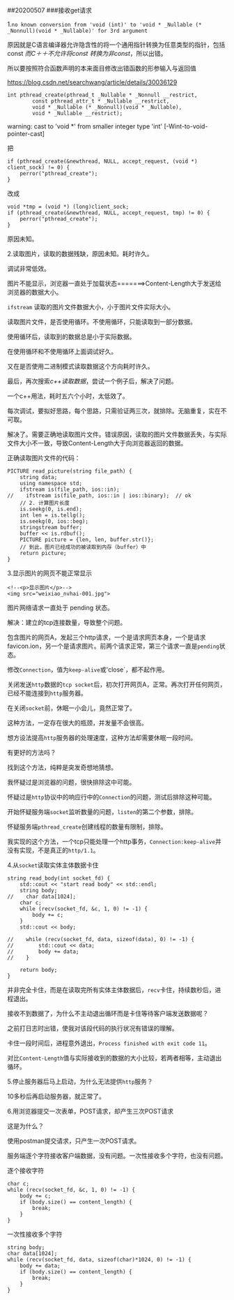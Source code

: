 ##20200507
###接收get请求

1.`no known conversion from 'void (int)' to 'void * _Nullable (* _Nonnull)(void * _Nullable)' for 3rd argument`

原因就是C语言编译器允许隐含性的将一个通用指针转换为任意类型的指针，包括const *而C＋＋不允许将const 转换为非const*，所以出错。

所以要按照符合函数声明的本来面目修改出错函数的形参输入与返回值

https://blog.csdn.net/searchwang/article/details/30036129

```
int pthread_create(pthread_t _Nullable * _Nonnull __restrict,
		const pthread_attr_t * _Nullable __restrict,
		void * _Nullable (* _Nonnull)(void * _Nullable),
		void * _Nullable __restrict);
```
warning: cast to 'void *' from smaller integer type 'int' [-Wint-to-void-pointer-cast]

把

```
if (pthread_create(&newthread, NULL, accept_request, (void *) client_sock) != 0) {
    perror("pthread_create");
}
```

改成

```
void *tmp = (void *) (long)client_sock;
if (pthread_create(&newthread, NULL, accept_request, tmp) != 0) {
    perror("pthread_create");
}
```

原因未知。

2.读取图片，读取的数据残缺，原因未知。耗时许久。

调试非常低效。

图片不能显示，浏览器一直处于加载状态=======>Content-Length大于发送给浏览器的数据大小。

`ifstream` 读取的图片文件数据大小，小于图片文件实际大小。

读取图片文件，是否使用循环。不使用循环，只能读取到一部分数据。

使用循环后，读取到的数据总是小于实际数据。

在使用循环和不使用循环上面调试好久。

又在是否使用二进制模式读取数据这个方向耗时许久。

最后，再次搜索*c++读取数据*，尝试一个例子后，解决了问题。

一个c++用法，耗时五六个小时，太低效了。

每次调试，要拟好思路，每个思路，只需验证两三次，就排除。无脑重复，实在不可取。

解决了。需要正确地读取图片文件。错误原因，读取的图片文件数据丢失，与实际文件大小不一致，导致Content-Length大于向浏览器返回的数据。

正确读取图片文件的代码：

```
PICTURE read_picture(string file_path) {
    string data;
    using namespace std;
    ifstream is(file_path, ios::in);
//    ifstream is(file_path, ios::in | ios::binary);  // ok
    // 2. 计算图片长度
    is.seekg(0, is.end);
    int len = is.tellg();
    is.seekg(0, ios::beg);
    stringstream buffer;
    buffer << is.rdbuf();
    PICTURE picture = {len, len, buffer.str()};
    // 到此，图片已经成功的被读取到内存（buffer）中
    return picture;
}
```

3.显示图片的网页不能正常显示

```
<!--<p>显示图片</p>-->
<img src="weixiao_nvhai-001.jpg">
```

图片网络请求一直处于 pending 状态。

解决：建立的tcp连接数量，导致整个问题。

包含图片的网页A，发起三个http请求，一个是请求网页本身，一个是请求favicon.ion，另一个是请求图片。前两个请求正常，第三个请求一直是`pending`状态。

修改`Connection`，值为`keep-alive`或'close`，都不起作用。

关闭发送`http`数据的`tcp socket`后，初次打开网页A，正常。再次打开任何网页，已经不能连接到`http`服务器。

在关闭`socket`前，休眠一小会儿，竟然正常了。

这种方法，一定存在很大的瓶颈，并发量不会很高。

想方设法提高`http`服务器的处理速度，这种方法却需要休眠一段时间。

有更好的方法吗？

找到这个方法，纯粹是突发奇想地猜想。

我怀疑过是浏览器的问题，很快排除这中可能。

怀疑过是`http`协议中的响应行中的`Connection`的问题，测试后排除这种可能。

开始怀疑服务端`socket`监听数量的问题，`listen`的第二个参数，排除。

怀疑服务端`pthread_create`创建线程的数量有限制，排除。

我实现的这个方法，一个tcp只能处理一个http事务，`Connection:keep-alive`并没有实现，不是真正的`http/1.1`。

4.从`socket`读取实体主体数据卡住

```
string read_body(int socket_fd) {
    std::cout << "start read body" << std::endl;
    string body;
//    char data[1024];
    char c;
    while (recv(socket_fd, &c, 1, 0) != -1) {
        body += c;
    }
    std::cout << body;

//    while (recv(socket_fd, data, sizeof(data), 0) != -1) {
//        std::cout << data;
//        body += data;
//    }

    return body;
}
```

并非完全卡住，而是在读取完所有实体主体数据后，`recv`卡住，持续数秒后，进程退出。

接收不到数据了，为什么不主动退出循环而是卡住等待客户端发送数据呢？

之前打日志时出错，使我对该段代码的执行状况有错误的理解。

卡住一段时间后，进程意外退出，`Process finished with exit code 11`。

对比`Content-Length`值与实际接收到的数据的大小比较，若两者相等，主动退出循环。

5.停止服务器后马上启动，为什么无法提供`http`服务？

10多秒后再启动服务器，就正常了。

6.用浏览器提交一次表单，POST请求，却产生三次POST请求

这是为什么？

使用postman提交请求，只产生一次POST请求。

服务端逐个字符接收客户端数据，没有问题。一次性接收多个字符，也没有问题。

逐个接收字符

```
char c;
while (recv(socket_fd, &c, 1, 0) != -1) {
    body += c;
    if (body.size() == content_length) {
        break;
    }
}
```

一次性接收多个字符

```
string body;
char data[1024];
while (recv(socket_fd, data, sizeof(char)*1024, 0) != -1) {
    body += data;
    if (body.size() == content_length) {
        break;
    }
}
```




